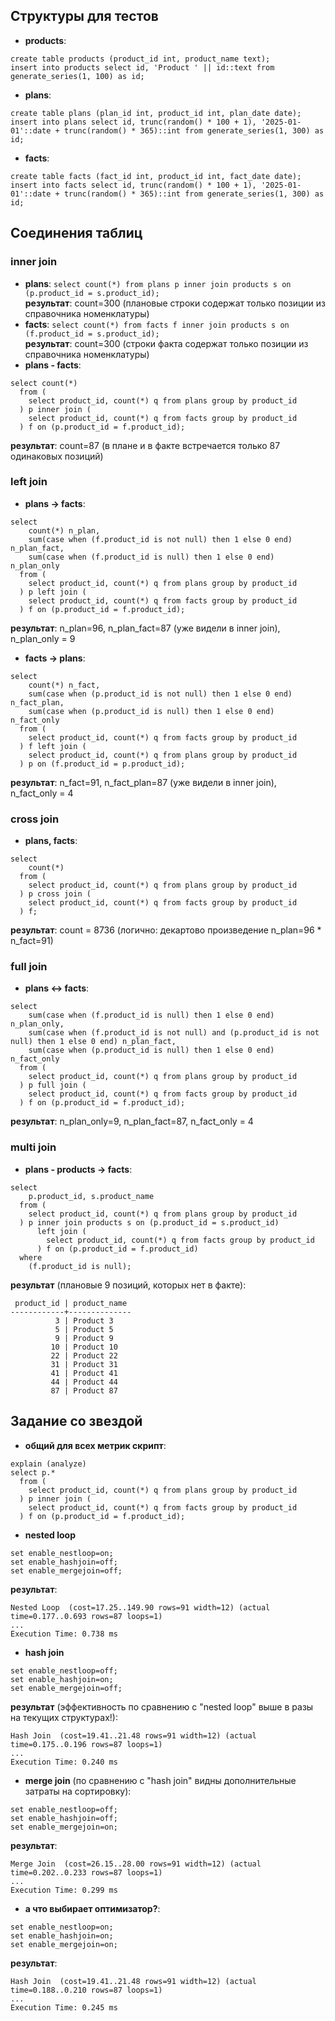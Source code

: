 ## Структуры для тестов

- **products**:
```
create table products (product_id int, product_name text);
insert into products select id, 'Product ' || id::text from generate_series(1, 100) as id;
```
- **plans**:
```
create table plans (plan_id int, product_id int, plan_date date);
insert into plans select id, trunc(random() * 100 + 1), '2025-01-01'::date + trunc(random() * 365)::int from generate_series(1, 300) as id;
```
- **facts**:
```
create table facts (fact_id int, product_id int, fact_date date);
insert into facts select id, trunc(random() * 100 + 1), '2025-01-01'::date + trunc(random() * 365)::int from generate_series(1, 300) as id;
```

## Соединения таблиц

### inner join

- **plans**: `select count(*) from plans p inner join products s on (p.product_id = s.product_id);` \
**результат**: count=300 (плановые строки содержат только позиции из справочника номенклатуры)
- **facts**: `select count(*) from facts f inner join products s on (f.product_id = s.product_id);` \
**результат**: count=300 (строки факта содержат только позиции из справочника номенклатуры)
- **plans - facts**:
```
select count(*)
  from (
    select product_id, count(*) q from plans group by product_id
  ) p inner join (
    select product_id, count(*) q from facts group by product_id
  ) f on (p.product_id = f.product_id);
```
**результат**: count=87 (в плане и в факте встречается только 87 одинаковых позиций)

### left join

- **plans -> facts**:
```
select
    count(*) n_plan,
    sum(case when (f.product_id is not null) then 1 else 0 end) n_plan_fact,
    sum(case when (f.product_id is null) then 1 else 0 end) n_plan_only
  from (
    select product_id, count(*) q from plans group by product_id
  ) p left join (
    select product_id, count(*) q from facts group by product_id
  ) f on (p.product_id = f.product_id);
```
**результат**: n_plan=96, n_plan_fact=87 (уже видели в inner join), n_plan_only = 9

- **facts -> plans**:
```
select
    count(*) n_fact,
    sum(case when (p.product_id is not null) then 1 else 0 end) n_fact_plan,
    sum(case when (p.product_id is null) then 1 else 0 end) n_fact_only
  from (
    select product_id, count(*) q from facts group by product_id
  ) f left join (
    select product_id, count(*) q from plans group by product_id
  ) p on (f.product_id = p.product_id);
```
**результат**: n_fact=91, n_fact_plan=87 (уже видели в inner join), n_fact_only = 4

### cross join

- **plans, facts**:
```
select
    count(*)
  from (
    select product_id, count(*) q from plans group by product_id
  ) p cross join (
    select product_id, count(*) q from facts group by product_id
  ) f;
```
**результат**: count = 8736 (логично: декартово произведение n_plan=96 * n_fact=91)

### full join

- **plans <-> facts**:
```
select
    sum(case when (f.product_id is null) then 1 else 0 end) n_plan_only,
    sum(case when (f.product_id is not null) and (p.product_id is not null) then 1 else 0 end) n_plan_fact,
    sum(case when (p.product_id is null) then 1 else 0 end) n_fact_only
  from (
    select product_id, count(*) q from plans group by product_id
  ) p full join (
    select product_id, count(*) q from facts group by product_id
  ) f on (p.product_id = f.product_id);
```
**результат**:  n_plan_only=9, n_plan_fact=87, n_fact_only = 4

### multi join

- **plans - products -> facts**:

```
select
    p.product_id, s.product_name
  from (
    select product_id, count(*) q from plans group by product_id
  ) p inner join products s on (p.product_id = s.product_id)
      left join (
        select product_id, count(*) q from facts group by product_id
      ) f on (p.product_id = f.product_id)
  where
    (f.product_id is null);
```
**результат** (плановые 9 позиций, которых нет в факте):
```
 product_id | product_name
------------+--------------
          3 | Product 3
          5 | Product 5
          9 | Product 9
         10 | Product 10
         22 | Product 22
         31 | Product 31
         41 | Product 41
         44 | Product 44
         87 | Product 87
```

## Задание со звездой

- **общий для всех метрик скрипт**:
```
explain (analyze)
select p.*
  from (
    select product_id, count(*) q from plans group by product_id
  ) p inner join (
    select product_id, count(*) q from facts group by product_id
  ) f on (p.product_id = f.product_id);
```

- **nested loop**
```
set enable_nestloop=on;
set enable_hashjoin=off;
set enable_mergejoin=off;
```
**результат**:
```
Nested Loop  (cost=17.25..149.90 rows=91 width=12) (actual time=0.177..0.693 rows=87 loops=1)
...
Execution Time: 0.738 ms
```

- **hash join**
```
set enable_nestloop=off;
set enable_hashjoin=on;
set enable_mergejoin=off;
```
**результат** (эффективность по сравнению с "nested loop" выше в разы на текущих структурах!):
```
Hash Join  (cost=19.41..21.48 rows=91 width=12) (actual time=0.175..0.196 rows=87 loops=1)
...
Execution Time: 0.240 ms
```

- **merge join** (по сравнению с "hash join" видны дополнительные затраты на сортировку):
```
set enable_nestloop=off;
set enable_hashjoin=off;
set enable_mergejoin=on;
```
**результат**:
```
Merge Join  (cost=26.15..28.00 rows=91 width=12) (actual time=0.202..0.233 rows=87 loops=1)
...
Execution Time: 0.299 ms
```

- **а что выбирает оптимизатор?**:
```
set enable_nestloop=on;
set enable_hashjoin=on;
set enable_mergejoin=on;
```
**результат**:
```
Hash Join  (cost=19.41..21.48 rows=91 width=12) (actual time=0.188..0.210 rows=87 loops=1)
...
Execution Time: 0.245 ms
```
